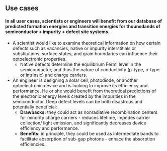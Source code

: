 ## Use cases
#### In all user cases, scientists or engineers will benefit from our database of predicted formation energies and transition energies for thounsdands of semiconductor + impurity + defect site systems.
* A scientist would like to examine theoretical information on how certain defects such as vacancies, native or impurity interstitials or substitutions, surface states, and grain boundaries can influence their optoelectronic properties.
	* Native defects determine the equilibrium Fermi level in the semiconductor, and thus the nature of conductivity (p-type, n-type or intrinsic) and charge carriers.
* An engineer is designing a solar cell, photodiode, or another optoelectronic device and is looking to improve its efficiency and performance.  He or she would benefit from theoretical predictions of the electronic energy levels created by the impurities in the semiconductor.  Deep defect levels can be both disastrous and potentially beneficial:
	* **Drawbacks:** they could act as nonradiative recombination centers for minority charge carriers - reduces lifetime, impedes carrier collection/ light emission, and significantly decreases device efficiency and performance.
	* **Benefits:** in principle, they could be used as intermediate bands to facilitate absorption of sub-gap photons - enhace the absorption efficiencies.
